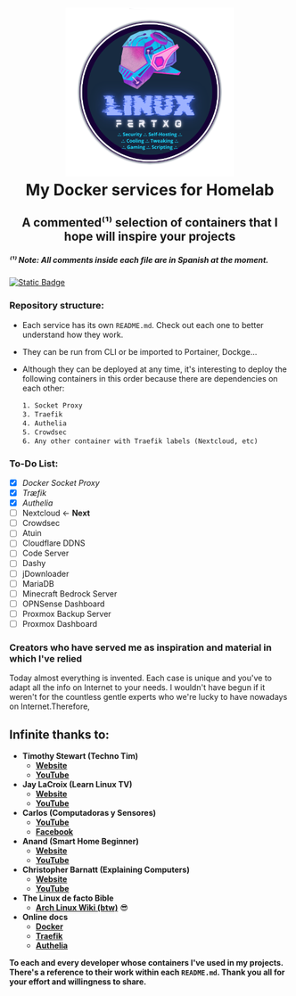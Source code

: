 <h1>
    <p align="center" width="100%">
        <img width="60%" src=".recursos/img/linuxfertxo.png">
        </br>
        My Docker services for Homelab
        <h2><p align="center">
            A commented⁽¹⁾ selection of containers that I hope will inspire your projects
        </h2>
        <h5>
            ⁽¹⁾ Note: All comments inside each file are in Spanish at the moment.
        </h5>
    </p> 
</h1>

[![Static Badge](https://img.shields.io/badge/lang-%F0%9F%87%AA%F0%9F%87%B8_es-blue?style=plastic)](README.md)

### Repository structure:

* Each service has its own `README.md`. Check out each one to better understand how they work.
* They can be run from CLI or be imported to Portainer, Dockge...
* Although they can be deployed at any time, it's interesting to deploy the following containers in this order because there are dependencies on each other:

      1. Socket Proxy
      3. Traefik 
      4. Authelia
      5. Crowdsec
      6. Any other container with Traefik labels (Nextcloud, etc)

### To-Do List:
- [x] _Docker Socket Proxy_
- [x] _Træfik_
- [x] _Authelia_
- [ ] Nextcloud ← **Next**
- [ ] Crowdsec
- [ ] Atuin
- [ ] Cloudflare DDNS
- [ ] Code Server
- [ ] Dashy
- [ ] jDownloader
- [ ] MariaDB
- [ ] Minecraft Bedrock Server
- [ ] OPNSense Dashboard
- [ ] Proxmox Backup Server
- [ ] Proxmox Dashboard

### Creators who have served me as inspiration and material in which I've relied

Today almost everything is invented. Each case is unique and you've to adapt all the info on Internet to your needs. I wouldn't have begun if it weren't for the countless gentle experts who we're lucky to have nowadays on Internet.Therefore,

## Infinite thanks to:

* **Timothy Stewart (Techno Tim)**
    * __[Website](https://technotim.live)__
    * __[YouTube](https://www.youtube.com/@technotim)__
* **Jay LaCroix (Learn Linux TV)**
    * __[Website](https://www.learnlinux.tv)__
    * __[YouTube](https://www.youtube.com/@LearnLinuxTV)__
* **Carlos (Computadoras y Sensores)**
    * __[YouTube](https://www.youtube.com/@ComputadorasySensores)__
    * __[Facebook](https://www.facebook.com/ComputadorasySensores)__
* **Anand (Smart Home Beginner)**
    * __[Website](https://www.smarthomebeginner.com)__
    * __[YouTube](https://www.youtube.com/@AnandsLab)__
* **Christopher Barnatt (Explaining Computers)**
    * __[Website](https://explainingcomputers.com)__
    * __[YouTube](https://www.youtube.com/@christopherbarnatt)__
* **The Linux de facto Bible**
    * __[Arch Linux Wiki (btw)](https://wiki.archlinux.org/title/Main_page)__ 😎
* **Online docs**
    * **[Docker](https://docs.docker.com)**
    * **[Traefik](https://doc.traefik.io/traefik/)**
    * **[Authelia](https://www.authelia.com/overview/prologue/introduction/)**

**To each and every developer whose containers I've used in my projects. There's a reference to their work within each `README.md`. Thank you all for your effort and willingness to share.**